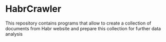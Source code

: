# HabrCrawler
This repository contains programs that allow to create a collection of documents from Habr website and prepare this collection for further data analysis
